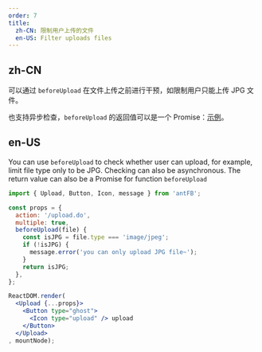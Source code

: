 ```yaml
---
order: 7
title:
  zh-CN: 限制用户上传的文件
  en-US: Filter uploads files
---
```


## zh-CN

可以通过 `beforeUpload` 在文件上传之前进行干预，如限制用户只能上传 JPG 文件。

也支持异步检查，`beforeUpload` 的返回值可以是一个 Promise：[示例](http://react-component.github.io/upload/examples/beforeUpload.html)。

## en-US
You can use `beforeUpload` to check whether user can upload, for example, limit file type only to be JPG. Checking can also be asynchronous. The return value can also be a Promise for function `beforeUpload`

````jsx
import { Upload, Button, Icon, message } from 'antFB';

const props = {
  action: '/upload.do',
  multiple: true,
  beforeUpload(file) {
    const isJPG = file.type === 'image/jpeg';
    if (!isJPG) {
      message.error('you can only upload JPG file~');
    }
    return isJPG;
  },
};

ReactDOM.render(
  <Upload {...props}>
    <Button type="ghost">
      <Icon type="upload" /> upload
    </Button>
  </Upload>
, mountNode);
````
